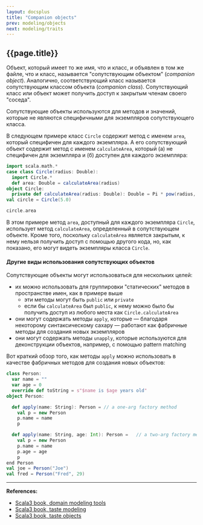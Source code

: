 ```yaml
---
layout: docsplus
title: "Companion objects"
prev: modeling/objects
next: modeling/traits
---
```


## {{page.title}}

Объект, который имеет то же имя, что и класс, и объявлен в том же файле, что и класс, 
называется "сопутствующим объектом" (_companion object_). 
Аналогично, соответствующий класс называется сопутствующим классом объекта (_companion class_). 
Сопутствующий класс или объект может получить доступ к закрытым членам своего "соседа".

Сопутствующие объекты используются для методов и значений, 
которые не являются специфичными для экземпляров сопутствующего класса. 

В следующем примере класс `Circle` содержит метод с именем `area`, который специфичен для каждого экземпляра.
А его сопутствующий объект содержит метод с именем `calculateArea`, 
который (а) не специфичен для экземпляра и (б) доступен для каждого экземпляра:

```scala mdoc:silent
import scala.math.*
case class Circle(radius: Double):
  import Circle.*
  def area: Double = calculateArea(radius)
object Circle:
  private def calculateArea(radius: Double): Double = Pi * pow(radius, 2.0)
val circle = Circle(5.0)
```
```scala mdoc
circle.area
```

В этом примере метод `area`, доступный для каждого экземпляра `Circle`, использует метод `calculateArea`, 
определенный в сопутствующем объекте. 
Кроме того, поскольку `calculateArea` является закрытым, к нему нельзя получить доступ с помощью другого кода, 
но, как показано, его могут видеть экземпляры класса `Circle`.

#### Другие виды использования сопутствующих объектов

Сопутствующие объекты могут использоваться для нескольких целей:
- их можно использовать для группировки "статических" методов в пространстве имен, как в примере выше
  - эти методы могут быть `public` или `private`
  - если бы `calculateArea` был `public`, к нему можно было бы получить доступ из любого места как `Circle.calculateArea`
- они могут содержать методы `apply`, которые — благодаря некоторому синтаксическому сахару — 
работают как фабричные методы для создания новых экземпляров
- они могут содержать методы `unapply`, которые используются для деконструкции объектов, 
например, с помощью pattern matching

Вот краткий обзор того, как методы `apply` можно использовать в качестве фабричных методов для создания новых объектов:

```scala mdoc:reset
class Person:
  var name = ""
  var age = 0
  override def toString = s"$name is $age years old"
object Person:

  def apply(name: String): Person = // a one-arg factory method
    val p = new Person
    p.name = name
    p

  def apply(name: String, age: Int): Person =   // a two-arg factory method
    val p = new Person
    p.name = name
    p.age = age
    p
end Person
val joe = Person("Joe")
val fred = Person("Fred", 29)
```


---

**References:**
- [Scala3 book, domain modeling tools](https://docs.scala-lang.org/scala3/book/domain-modeling-tools.html)
- [Scala3 book, taste modeling](https://docs.scala-lang.org/scala3/book/taste-modeling.html)
- [Scala3 book, taste objects](https://docs.scala-lang.org/scala3/book/taste-objects.html)

